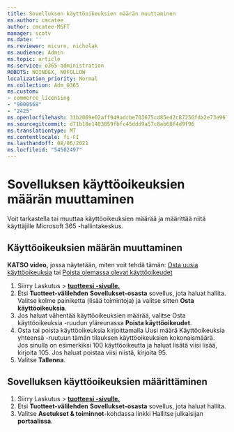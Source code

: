 ```yaml
---
title: Sovelluksen käyttöoikeuksien määrän muuttaminen
ms.author: cmcatee
author: cmcatee-MSFT
manager: scotv
ms.date: ''
ms.reviewer: micurn, nicholak
ms.audience: Admin
ms.topic: article
ms.service: o365-administration
ROBOTS: NOINDEX, NOFOLLOW
localization_priority: Normal
ms.collection: Adm_O365
ms.custom:
- commerce_licensing
- "9000568"
- "2425"
ms.openlocfilehash: 31b2069e02aff949adcbe703675cd85ed2c87256fda2e73e96742542d1971b1f
ms.sourcegitcommit: d71b18e1403859fbfc45ddd9a57c8ab68f4d9f96
ms.translationtype: MT
ms.contentlocale: fi-FI
ms.lasthandoff: 08/06/2021
ms.locfileid: "54502497"
---
```

# <a name="change-app-license-quantity"></a>Sovelluksen käyttöoikeuksien määrän muuttaminen

Voit tarkastella tai muuttaa käyttöoikeuksien määrää ja määrittää niitä käyttäjille Microsoft 365 -hallintakeskus.

## <a name="to-change-license-quantity"></a>Käyttöoikeuksien määrän muuttaminen

**KATSO video,** jossa näytetään, miten voit tehdä tämän: [Osta uusia käyttöoikeuksia](https://go.microsoft.com/fwlink/p/?linkid=2154857) tai [Poista olemassa olevat käyttöoikeudet](https://go.microsoft.com/fwlink/p/?linkid=2154938)

1. Siirry Laskutus   >  **[tuotteesi -sivulle.](https://go.microsoft.com/fwlink/p/?linkid=842054)**
2. Etsi **Tuotteet-välilehden** **Sovellukset-osasta** sovellus, jota haluat hallita. Valitse kolme painiketta (lisää toimintoja) ja valitse sitten **Osta käyttöoikeuksia**.
3. Jos haluat vähentää käyttöoikeuksien määrää, valitse Osta  käyttöoikeuksia -ruudun yläreunassa **Poista käyttöoikeudet**.
4. Osta tai poista käyttöoikeuksia  kirjoittamalla  Uusi määrä Käyttöoikeuksia yhteensä -ruutuun tämän tilauksen käyttöoikeuksien kokonaismäärä. Jos sinulla on esimerkiksi 100 käyttöoikeutta ja haluat lisätä viisi lisää, kirjoita 105. Jos haluat poistaa viisi niistä, kirjoita 95.
5. Valitse **Tallenna**.

## <a name="to-assign-app-licenses"></a>Sovelluksen käyttöoikeuksien määrittäminen

1. Siirry Laskutus   >  **[tuotteesi -sivulle.](https://go.microsoft.com/fwlink/p/?linkid=842054)**
2. Etsi **Tuotteet-välilehden** **Sovellukset-osasta** sovellus, jota haluat hallita.
3. Valitse **Asetukset & toiminnot**-kohdassa linkki Hallitse julkaisijan **portaalissa**.